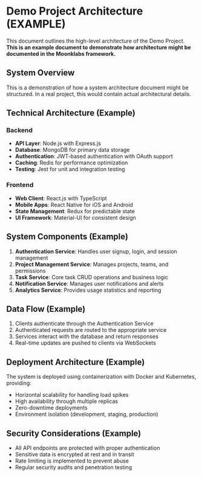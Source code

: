 # Demo Project Architecture (EXAMPLE)

This document outlines the high-level architecture of the Demo Project. **This is an example document to demonstrate how architecture might be documented in the Moonklabs framework.**

## System Overview

This is a demonstration of how a system architecture document might be structured. In a real project, this would contain actual architectural details.

## Technical Architecture (Example)

### Backend

- **API Layer**: Node.js with Express.js
- **Database**: MongoDB for primary data storage
- **Authentication**: JWT-based authentication with OAuth support
- **Caching**: Redis for performance optimization
- **Testing**: Jest for unit and integration testing

### Frontend

- **Web Client**: React.js with TypeScript
- **Mobile Apps**: React Native for iOS and Android
- **State Management**: Redux for predictable state
- **UI Framework**: Material-UI for consistent design

## System Components (Example)

1. **Authentication Service**: Handles user signup, login, and session management
2. **Project Management Service**: Manages projects, teams, and permissions
3. **Task Service**: Core task CRUD operations and business logic
4. **Notification Service**: Manages user notifications and alerts
5. **Analytics Service**: Provides usage statistics and reporting

## Data Flow (Example)

1. Clients authenticate through the Authentication Service
2. Authenticated requests are routed to the appropriate service
3. Services interact with the database and return responses
4. Real-time updates are pushed to clients via WebSockets

## Deployment Architecture (Example)

The system is deployed using containerization with Docker and Kubernetes, providing:

- Horizontal scalability for handling load spikes
- High availability through multiple replicas
- Zero-downtime deployments
- Environment isolation (development, staging, production)

## Security Considerations (Example)

- All API endpoints are protected with proper authentication
- Sensitive data is encrypted at rest and in transit
- Rate limiting is implemented to prevent abuse
- Regular security audits and penetration testing
